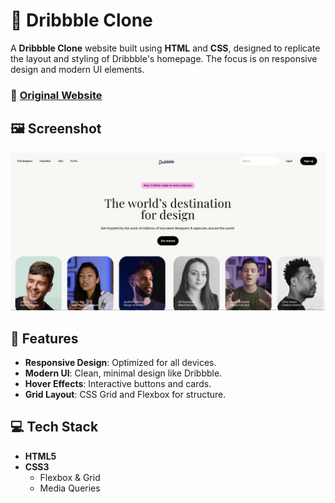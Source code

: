 # 🏀 Dribbble Clone

A **Dribbble Clone** website built using **HTML** and **CSS**, designed to replicate the layout and styling of Dribbble's homepage. The focus is on responsive design and modern UI elements.

### 🔗 [Original Website](https://dribbble.com/)

## 🖼️ Screenshot

![Screenshot](./images/Screenshot.png)

## 🌟 Features

- **Responsive Design**: Optimized for all devices.
- **Modern UI**: Clean, minimal design like Dribbble.
- **Hover Effects**: Interactive buttons and cards.
- **Grid Layout**: CSS Grid and Flexbox for structure.

## 💻 Tech Stack

- **HTML5**
- **CSS3**
  - Flexbox & Grid
  - Media Queries
